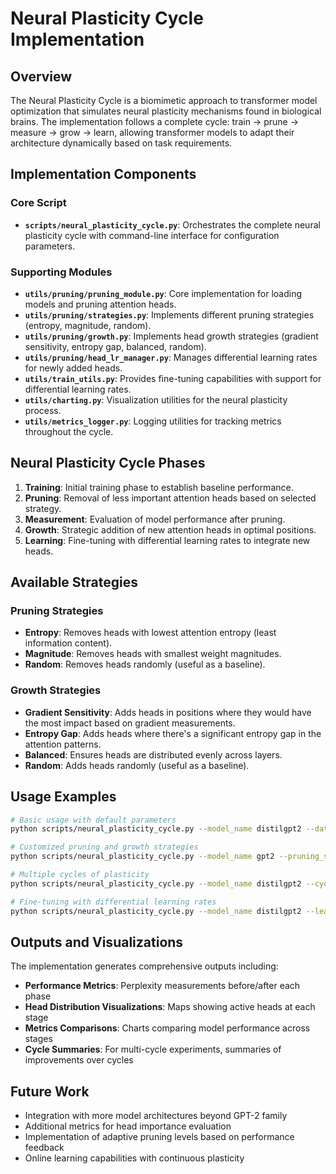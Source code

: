 # Neural Plasticity Cycle Implementation

## Overview

The Neural Plasticity Cycle is a biomimetic approach to transformer model optimization that simulates neural plasticity mechanisms found in biological brains. The implementation follows a complete cycle: train → prune → measure → grow → learn, allowing transformer models to adapt their architecture dynamically based on task requirements.

## Implementation Components

### Core Script

- **`scripts/neural_plasticity_cycle.py`**: Orchestrates the complete neural plasticity cycle with command-line interface for configuration parameters.

### Supporting Modules

- **`utils/pruning/pruning_module.py`**: Core implementation for loading models and pruning attention heads.
- **`utils/pruning/strategies.py`**: Implements different pruning strategies (entropy, magnitude, random).
- **`utils/pruning/growth.py`**: Implements head growth strategies (gradient sensitivity, entropy gap, balanced, random).
- **`utils/pruning/head_lr_manager.py`**: Manages differential learning rates for newly added heads.
- **`utils/train_utils.py`**: Provides fine-tuning capabilities with support for differential learning rates.
- **`utils/charting.py`**: Visualization utilities for the neural plasticity process.
- **`utils/metrics_logger.py`**: Logging utilities for tracking metrics throughout the cycle.

## Neural Plasticity Cycle Phases

1. **Training**: Initial training phase to establish baseline performance.
2. **Pruning**: Removal of less important attention heads based on selected strategy.
3. **Measurement**: Evaluation of model performance after pruning.
4. **Growth**: Strategic addition of new attention heads in optimal positions.
5. **Learning**: Fine-tuning with differential learning rates to integrate new heads.

## Available Strategies

### Pruning Strategies

- **Entropy**: Removes heads with lowest attention entropy (least information content).
- **Magnitude**: Removes heads with smallest weight magnitudes.
- **Random**: Removes heads randomly (useful as a baseline).

### Growth Strategies

- **Gradient Sensitivity**: Adds heads in positions where they would have the most impact based on gradient measurements.
- **Entropy Gap**: Adds heads where there's a significant entropy gap in the attention patterns.
- **Balanced**: Ensures heads are distributed evenly across layers.
- **Random**: Adds heads randomly (useful as a baseline).

## Usage Examples

```bash
# Basic usage with default parameters
python scripts/neural_plasticity_cycle.py --model_name distilgpt2 --dataset tiny_shakespeare

# Customized pruning and growth strategies
python scripts/neural_plasticity_cycle.py --model_name gpt2 --pruning_strategy entropy --growth_strategy gradient_sensitivity

# Multiple cycles of plasticity
python scripts/neural_plasticity_cycle.py --model_name distilgpt2 --cycles 3 --initial_pruning 0.3 --growth_ratio 0.33

# Fine-tuning with differential learning rates
python scripts/neural_plasticity_cycle.py --model_name distilgpt2 --learning_rate 5e-5 --new_head_lr_multiplier 5.0
```

## Outputs and Visualizations

The implementation generates comprehensive outputs including:

- **Performance Metrics**: Perplexity measurements before/after each phase
- **Head Distribution Visualizations**: Maps showing active heads at each stage
- **Metrics Comparisons**: Charts comparing model performance across stages
- **Cycle Summaries**: For multi-cycle experiments, summaries of improvements over cycles

## Future Work

- Integration with more model architectures beyond GPT-2 family
- Additional metrics for head importance evaluation
- Implementation of adaptive pruning levels based on performance feedback
- Online learning capabilities with continuous plasticity